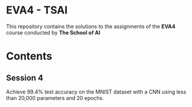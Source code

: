 # EVA4 - TSAI

This repository contains the solutions to the assignments of the  **EVA4**  course conducted by  **The School of AI**


# Contents

## Session 4

Achieve 99.4% test accuracy on the MNIST dataset with a CNN using less than 20,000 parameters and 20 epochs.
